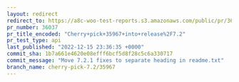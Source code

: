 ```yaml
---
layout: redirect
redirect_to: https://a8c-woo-test-reports.s3.amazonaws.com/public/pr/36037/api/index.html
pr_number: 36037
pr_title_encoded: "Cherry+pick+35967+into+release%2F7.2"
pr_test_type: api
last_published: "2022-12-15 23:36:35 +0000"
commit_sha: 1b7a661e4620e08efff6bcf5d8f28c5c6a330717
commit_message: "Move 7.2.1 fixes to separate heading in readme.txt"
branch_name: cherry-pick-7.2/35967
---
```

